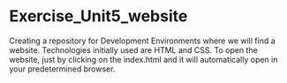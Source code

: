 # Exercise_Unit5_website
Creating a repository for Development Environments where we will find a website.
Technologies initially used are HTML and CSS.
To open the website, just by clicking on the index.html and it will automatically open in your predetermined browser.
